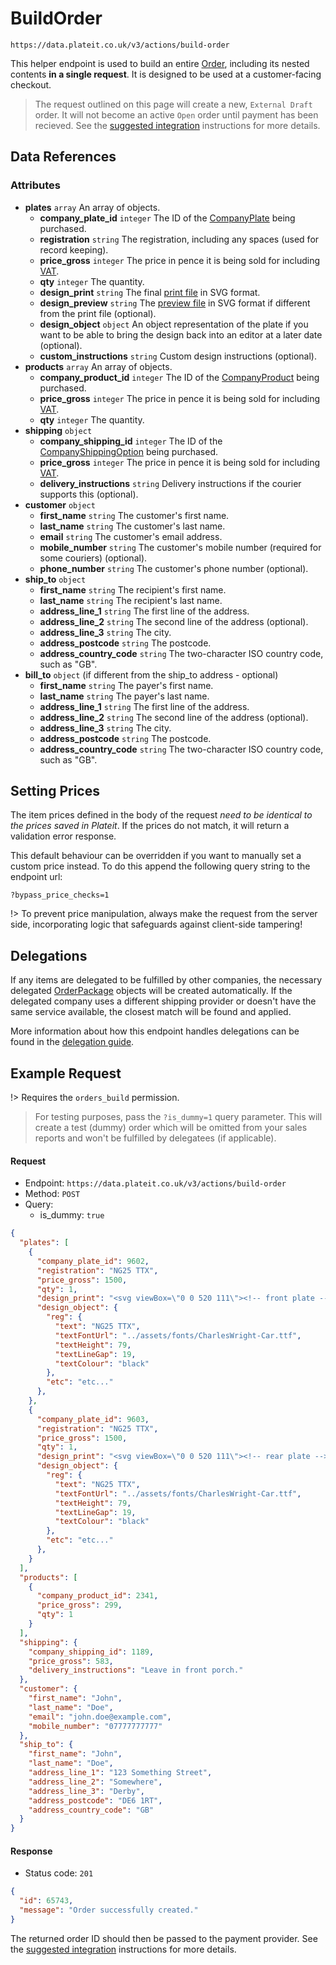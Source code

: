 # BuildOrder

`https://data.plateit.co.uk/v3/actions/build-order`

This helper endpoint is used to build an entire [Order](/objects/order.md), including its nested contents **in a single request**. It is designed to be used at a customer-facing checkout.

> The request outlined on this page will create a new, `External Draft` order. It will not become an active `Open` order until payment has been recieved. See the [suggested integration](/fundamentals/suggested-integration.md) instructions for more details.

## Data References

### Attributes

* **plates** `array` An array of objects.
    * **company_plate_id** `integer` The ID of the [CompanyPlate](/objects/company-plate.md) being purchased.
    * **registration** `string` The registration, including any spaces (used for record keeping).
    * **price_gross** `integer` The price in pence it is being sold for including [VAT](/objects/company-tax-rate.md).
    * **qty** `integer` The quantity.
    * **design_print** `string` The final [print file](/fundamentals/plate-files.md) in SVG format.
    * **design_preview** `string` The [preview file](/fundamentals/plate-files.md) in SVG format if different from the print file (optional).
    * **design_object** `object` An object representation of the plate if you want to be able to bring the design back into an editor at a later date (optional).
    * **custom_instructions** `string` Custom design instructions (optional).
* **products** `array` An array of objects.
    * **company_product_id** `integer` The ID of the [CompanyProduct](/objects/company-product.md) being purchased.
    * **price_gross** `integer` The price in pence it is being sold for including [VAT](/objects/company-tax-rate.md).
    * **qty** `integer` The quantity.
* **shipping** `object`
    * **company_shipping_id** `integer` The ID of the [CompanyShippingOption](/objects/company-shipping.md) being purchased.
    * **price_gross** `integer` The price in pence it is being sold for including [VAT](/objects/company-tax-rate.md).
    * **delivery_instructions** `string` Delivery instructions if the courier supports this (optional).
* **customer** `object`
    * **first_name** `string` The customer's first name.
    * **last_name** `string` The customer's last name.
    * **email** `string` The customer's email address.
    * **mobile_number** `string` The customer's mobile number (required for some couriers) (optional).
    * **phone_number** `string` The customer's phone number (optional).
* **ship_to** `object`
    * **first_name** `string` The recipient's first name.
    * **last_name** `string` The recipient's last name.
    * **address_line_1** `string` The first line of the address.
    * **address_line_2** `string` The second line of the address (optional).
    * **address_line_3** `string` The city.
    * **address_postcode** `string` The postcode.
    * **address_country_code** `string` The two-character ISO country code, such as "GB".
* **bill_to** `object` (if different from the ship_to address - optional)
    * **first_name** `string` The payer's first name.
    * **last_name** `string` The payer's last name.
    * **address_line_1** `string` The first line of the address.
    * **address_line_2** `string` The second line of the address (optional).
    * **address_line_3** `string` The city.
    * **address_postcode** `string` The postcode.
    * **address_country_code** `string` The two-character ISO country code, such as "GB".

## Setting Prices

The item prices defined in the body of the request *need to be identical to the prices saved in Plateit*. If the prices do not match, it will return a validation error response.

This default behaviour can be overridden if you want to manually set a custom price instead. To do this append the following query string to the endpoint url:

`?bypass_price_checks=1`

!> To prevent price manipulation, always make the request from the server side, incorporating logic that safeguards against client-side tampering!

## Delegations

If any items are delegated to be fulfilled by other companies, the necessary delegated [OrderPackage](/objects/order-package.md) objects will be created automatically. If the delegated company uses a different shipping provider or doesn't have the same service available, the closest match will be found and applied.

More information about how this endpoint handles delegations can be found in the [delegation guide](/fundamentals/delegations.md).

## Example Request

!> Requires the `orders_build` permission.

> For testing purposes, pass the `?is_dummy=1` query parameter. This will create a test (dummy) order which will be omitted from your sales reports and won't be fulfilled by delegatees (if applicable).

<!-- tabs:start -->

#### **Request**

* Endpoint: `https://data.plateit.co.uk/v3/actions/build-order`
* Method: `POST`
* Query:
  * is_dummy: `true`

```json
{
  "plates": [
    {
      "company_plate_id": 9602,
      "registration": "NG25 TTX",
      "price_gross": 1500,
      "qty": 1,
      "design_print": "<svg viewBox=\"0 0 520 111\"><!-- front plate --></svg>",
      "design_object": {
        "reg": {
          "text": "NG25 TTX",
          "textFontUrl": "../assets/fonts/CharlesWright-Car.ttf",
          "textHeight": 79,
          "textLineGap": 19,
          "textColour": "black"
        },
        "etc": "etc..."
      },
    },
    {
      "company_plate_id": 9603,
      "registration": "NG25 TTX",
      "price_gross": 1500,
      "qty": 1,
      "design_print": "<svg viewBox=\"0 0 520 111\"><!-- rear plate --></svg>",
      "design_object": {
        "reg": {
          "text": "NG25 TTX",
          "textFontUrl": "../assets/fonts/CharlesWright-Car.ttf",
          "textHeight": 79,
          "textLineGap": 19,
          "textColour": "black"
        },
        "etc": "etc..."
      },
    }
  ],
  "products": [
    {
      "company_product_id": 2341,
      "price_gross": 299,
      "qty": 1
    }
  ],
  "shipping": {
    "company_shipping_id": 1189,
    "price_gross": 583,
    "delivery_instructions": "Leave in front porch."
  },
  "customer": {
    "first_name": "John",
    "last_name": "Doe",
    "email": "john.doe@example.com",
    "mobile_number": "07777777777"
  },
  "ship_to": {
    "first_name": "John",
    "last_name": "Doe",
    "address_line_1": "123 Something Street",
    "address_line_2": "Somewhere",
    "address_line_3": "Derby",
    "address_postcode": "DE6 1RT",
    "address_country_code": "GB"
  }
}
```

#### **Response**

* Status code: `201`

```json
{
  "id": 65743,
  "message": "Order successfully created."
}
```

<!-- tabs:end -->

The returned order ID should then be passed to the payment provider. See the [suggested integration](/fundamentals/suggested-integration.md) instructions for more details.